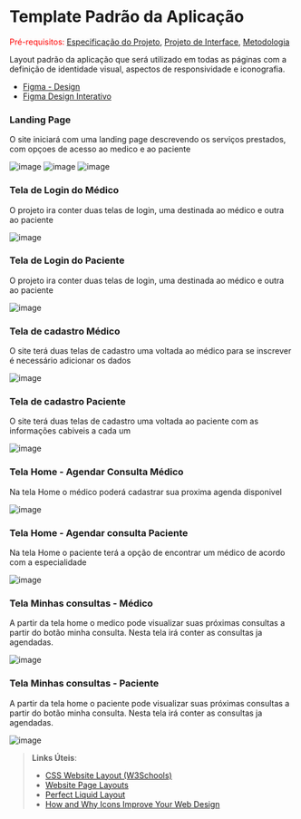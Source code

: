 # Template Padrão da Aplicação

 <span style="color:red">Pré-requisitos: <a href="2-Especificação do Projeto.md"> Especificação do Projeto</a></span>, <a href="3-Projeto de Interface.md"> Projeto de Interface</a>, <a href="4-Metodologia.md"> Metodologia</a>

Layout padrão da aplicação que será utilizado em todas as páginas com a definição de identidade visual, aspectos de responsividade e iconografia.
 - [Figma -  Design ](https://www.figma.com/file/CFbD21Vbo7e358Ovj5ffw7/OnMedical?node-id=0%3A1)
 - [Figma Design Interativo](https://www.figma.com/proto/CFbD21Vbo7e358Ovj5ffw7/OnMedical?node-id=1%3A9&starting-point-node-id=1%3A9)

### Landing Page
O site iniciará com uma landing page descrevendo os serviços prestados, com opçoes de acesso ao medico e ao paciente

![image](https://user-images.githubusercontent.com/55036173/193157564-285a651a-c48b-4ac1-acdd-2505494d9051.png)
![image](https://user-images.githubusercontent.com/55036173/193157622-853be253-1f96-4bde-9831-6e65201d15d6.png)
![image](https://user-images.githubusercontent.com/55036173/193157655-a51789b1-35c6-4838-86af-10f7590f3dfc.png)

### Tela de Login do Médico

O projeto ira conter duas telas de login, uma destinada ao médico e outra ao paciente

![image](https://user-images.githubusercontent.com/55036173/193158010-a42e134c-2309-447c-b9bb-283ffb8623f0.png)



### Tela de Login do Paciente

O projeto ira conter duas telas de login, uma destinada ao médico e outra ao paciente

![image](https://user-images.githubusercontent.com/55036173/193158063-424f7cf9-ae38-454a-a3c3-56dd68bde5dd.png)



### Tela de cadastro Médico

O site terá duas telas de cadastro uma voltada ao médico para se inscrever é necessário adicionar os dados 

![image](https://user-images.githubusercontent.com/55036173/193158162-0ee6fb2d-72e2-4da0-ade1-b472b07c4d4d.png)



### Tela de cadastro Paciente

O site terá duas telas de cadastro uma voltada ao paciente com as informações cabiveis a cada um

![image](https://user-images.githubusercontent.com/55036173/193164648-eb9bff2b-3075-49fb-8559-be4ac281875b.png)



### Tela Home - Agendar Consulta Médico

  Na tela Home  o médico poderá cadastrar sua proxima agenda disponivel

![image](https://user-images.githubusercontent.com/55036173/193158363-2700392c-48a5-4976-bc08-da9f10e5fbe9.png)



### Tela Home - Agendar consulta Paciente

  Na tela Home o paciente terá a opção de encontrar um médico de acordo com a especialidade 

![image](https://user-images.githubusercontent.com/55036173/193158396-2c7d7135-cee2-4c5e-a042-1fb71889bf98.png)


### Tela Minhas consultas - Médico

A partir da tela home o medico pode visualizar suas próximas consultas a partir do botão minha consulta. Nesta tela irá conter as consultas ja agendadas.

![image](https://user-images.githubusercontent.com/55036173/193164566-1a95d1da-6f5a-4716-a3f0-45fc50539aa9.png)

### Tela Minhas consultas - Paciente

A partir da tela home o  paciente pode visualizar suas próximas consultas a partir do botão minha consulta. Nesta tela irá conter as consultas ja agendadas.

![image](https://user-images.githubusercontent.com/55036173/193164545-61f6ee21-3e54-41df-94be-d710861d3eef.png)

> **Links Úteis**:
>
> - [CSS Website Layout (W3Schools)](https://www.w3schools.com/css/css_website_layout.asp)
> - [Website Page Layouts](http://www.cellbiol.com/bioinformatics_web_development/chapter-3-your-first-web-page-learning-html-and-css/website-page-layouts/)
> - [Perfect Liquid Layout](https://matthewjamestaylor.com/perfect-liquid-layouts)
> - [How and Why Icons Improve Your Web Design](https://usabilla.com/blog/how-and-why-icons-improve-you-web-design/)

